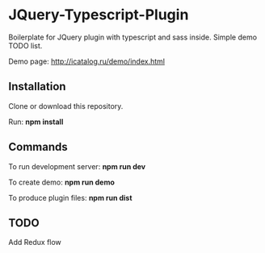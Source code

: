 # JQuery-Typescript-Plugin
Boilerplate for JQuery plugin with typescript and sass inside. Simple demo TODO list.

Demo page: http://icatalog.ru/demo/index.html

## Installation
Clone or download this repository.

Run: **npm install**

## Commands
To run development server: **npm run dev**

To create demo: **npm run demo**

To produce plugin files: **npm run dist**

## TODO
Add Redux flow